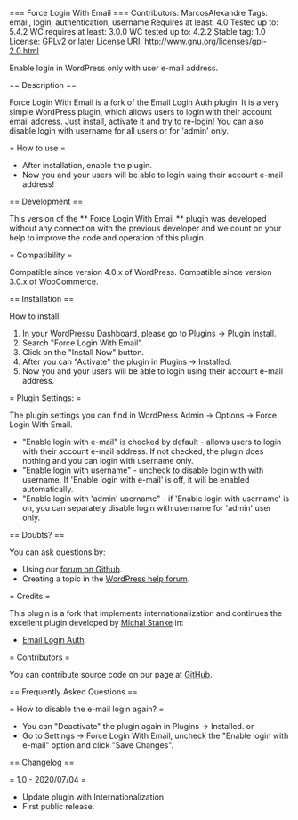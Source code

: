 === Force Login With Email ===
Contributors: MarcosAlexandre
Tags: email, login, authentication, username
Requires at least: 4.0
Tested up to: 5.4.2
WC requires at least: 3.0.0
WC tested up to: 4.2.2
Stable tag: 1.0
License: GPLv2 or later
License URI: http://www.gnu.org/licenses/gpl-2.0.html

Enable login in WordPress only with user e-mail address.

== Description ==

Force Login With Email is a fork of the Email Login Auth plugin. It is a very simple WordPress plugin, which allows users to login with their account email address. Just install, activate it and try to re-login! You can also disable login with username for all users or for 'admin' only.

= How to use =

* After installation, enable the plugin.
* Now you and your users will be able to login using their account e-mail address!

== Development ==

This version of the ** Force Login With Email ** plugin was developed without any connection with the previous developer and we count on your help to improve the code and operation of this plugin.

= Compatibility =

Compatible since version 4.0.x of WordPress.
Compatible since version 3.0.x of WooCommerce.

== Installation ==

How to install:

1. In your WordPressu Dashboard, please go to Plugins -> Plugin Install.
2. Search "Force Login With Email".
3. Click on the "Install Now" button.
4. After you can "Activate" the plugin in Plugins -> Installed.
5. Now you and your users will be able to login using their account e-mail address.

= Plugin Settings: =

The plugin settings you can find in WordPress Admin -> Options -> Force Login With Email.
* "Enable login with e-mail" is checked by default - allows users to login with their account e-mail address. If not checked, the plugin does nothing and you can login with username only.
* "Enable login with username" - uncheck to disable login with with username. If 'Enable login with e-mail' is off, it will be enabled automatically.
* "Enable login with 'admin' username" - if 'Enable login with username' is on, you can separately disable login with username for 'admin' user only.

== Doubts? ==

You can ask questions by:  

* Using our [forum on Github](https://github.com/marcos-alexandre82/force-login-with-email/issues).
* Creating a topic in the [WordPress help forum](https://wordpress.org/support/plugin/force-login-with-email).

= Credits =

This plugin is a fork that implements internationalization and continues the excellent plugin developed by [Michal Stanke](https://profiles.wordpress.org/mikk_cz/) in:

* [Email Login Auth](https://wordpress.org/plugins/email-login-auth/).

= Contributors =

You can contribute source code on our page at [GitHub](https://github.com/marcos-alexandre82/force-login-with-email/issues).

== Frequently Asked Questions ==

= How to disable the e-mail login again? =
* You can "Deactivate" the plugin again in Plugins -> Installed.
or
* Go to Settings -> Force Login With Email, uncheck the "Enable login with e-mail" option and click "Save Changes".

== Changelog ==

= 1.0 - 2020/07/04 =
* Update plugin with Internationalization
* First public release.
